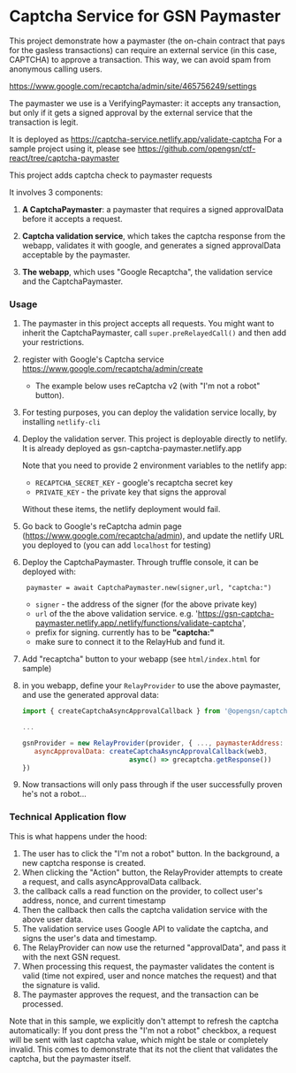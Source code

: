 # Captcha Service for GSN Paymaster

This project demonstrate how a paymaster (the on-chain contract that pays for the gasless transactions) 
can require an external service (in this case, CAPTCHA)
to approve a transaction.
This way, we can avoid spam from anonymous calling users.

https://www.google.com/recaptcha/admin/site/465756249/settings


The paymaster we use is a VerifyingPaymaster: it accepts any transaction, but only if it gets a signed approval
by the external service that the transaction is legit.

It is deployed as https://captcha-service.netlify.app/validate-captcha
For a sample project using it, please see https://github.com/opengsn/ctf-react/tree/captcha-paymaster

This project adds captcha check to paymaster requests

It involves 3 components:

1. **A CaptchaPaymaster**: a paymaster that requires a signed approvalData before it accepts a request.

2. **Captcha validation service**, which takes the captcha response from the webapp, validates it with google, and generates 
  a signed approvalData acceptable by the paymaster.

3. **The webapp**, which uses "Google Recaptcha", the validation service and the CaptchaPaymaster.


### Usage
1. The paymaster in this project accepts all requests. You might want to 
   inherit the CaptchaPaymaster, call `super.preRelayedCall()` and then add
   your restrictions.
 
2. register with Google's Captcha service https://www.google.com/recaptcha/admin/create
    - The example below uses reCaptcha v2 (with "I'm not a robot" button).
     
3. For testing purposes, you can deploy the validation service locally, by installing `netlify-cli`     

4. Deploy the validation server. This project is deployable directly to netlify.
   It is already deployed as gsn-captcha-paymaster.netlify.app
   
   Note that you need to provide 2 environment variables to the netlify app:
    - `RECAPTCHA_SECRET_KEY` - google's recaptcha secret key
    - `PRIVATE_KEY` - the private key that signs the approval 

   Without these items, the netlify deployment would fail. 

5. Go back to Google's reCaptcha admin page (https://www.google.com/recaptcha/admin), and update the netlify URL you deployed to
     (you can add `localhost` for testing)

6. Deploy the CaptchaPaymaster. Through truffle console, it can be deployed with:

        paymaster = await CaptchaPaymaster.new(signer,url, "captcha:")

    - `signer` - the address of the signer (for the above private key)
    - `url` of the the above validation service. e.g. 
            'https://gsn-captcha-paymaster.netlify.app/.netlify/functions/validate-captcha',
    - prefix for signing. currently has to be **"captcha:"**
    - make sure to connect it to the RelayHub and fund it.

7. Add "recaptcha" button to your webapp (see `html/index.html` for sample)
8. in you webapp, define your `RelayProvider` to use the above paymaster, and use
    the generated approval data:
    
    ```javascript
    import { createCaptchaAsyncApprovalCallback } from '@opengsn/captcha-paymaster'
    
    ...
    
    gsnProvider = new RelayProvider(provider, { ..., paymasterAddress: myCaptchaPaymasterAddress }, {
       asyncApprovalData: createCaptchaAsyncApprovalCallback(web3,
                               async() => grecaptcha.getResponse()) 
    })
    ```
   
9. Now transactions will only pass through if the user successfully proven he's not a robot...
        
### Technical Application flow

This is what happens under the hood:

1. The user has to click the "I'm not a robot" button. In the background, 
    a new captcha response is created.
2. When clicking the "Action" button, the RelayProvider attempts to create a request, and calls asyncApprovalData callback.
3. the callback calls a read function on the provider, to collect user's address, nonce, and current timestamp
4. Then the callback then calls the captcha validation service with the above user data.
5. The validation service uses Google API to validate the captcha, and signs the user's data and timestamp.
6. The RelayProvider can now use the returned "approvalData", and pass it with the next GSN request.
7. When processing this request, the paymaster validates the content is valid 
   (time not expired, user and nonce matches the request) and that the signature is valid.
8. The paymaster approves the request, and the transaction can be processed.

Note that in this sample, we explicitly don't attempt to refresh the captcha automatically:
If you dont press the "I'm not a robot" checkbox, a request will be sent with last captcha value,
which might be stale or completely invalid.
This comes to demonstrate that its not the client that validates the captcha, but
the paymaster itself.

